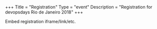 +++
Title = "Registration"
Type = "event"
Description = "Registration for devopsdays Rio de Janeiro 2018"
+++

<div style="width:100%; text-align:left;">

Embed registration iframe/link/etc.
</div></div>
</div>
